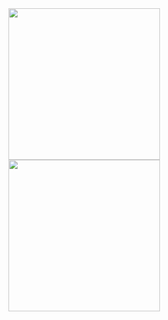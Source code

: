 <img src="https://image.prntscr.com/image/n3jm4POsRmypOJWko4RlLQ.png" width=300px>
<img src="https://i.imgur.com/yZ408hC.png" width=300px>

